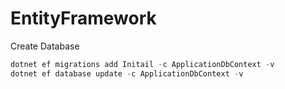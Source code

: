 ﻿# EntityFramework

Create Database

```powershell
dotnet ef migrations add Initail -c ApplicationDbContext -v 
dotnet ef database update -c ApplicationDbContext -v
```
